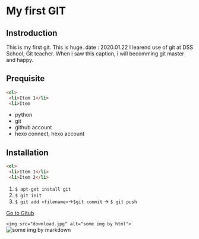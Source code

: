 # My first GIT

## Instroduction

This is my first git. This is huge.
date : 2020.01.22
I learend use of git at DSS School, Git teacher.
When i saw this caption, i will becomming git master and happy.

## Prequisite
```html
<ol>
 <li>Item 1</li>
 <li>Item
```
- python
- git
- github account
- hexo connect, hexo account

## Installation
```html
<ol>
 <li>Item 1</li>
 <li>Item 2</li>
```
1. `$ apt-get install git`
2. `$ git init`
3. `$ git add <filename>`->`$git commit` -> `$ git push`

[Go to Gitub](https://github.com)

`<img src="download.jpg" alt="some img by html">`
![some img by markdown](download.jpg)
